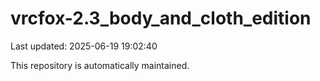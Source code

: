 # vrcfox-2.3_body_and_cloth_edition

Last updated: 2025-06-19 19:02:40

This repository is automatically maintained.
